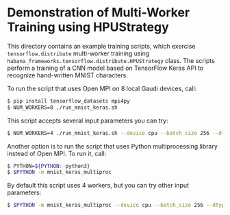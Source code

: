 
# Demonstration of Multi-Worker Training using HPUStrategy

This directory contains an example training scripts, which exercise `tensorflow.distribute` multi-worker training using `habana_frameworks.tensorflow.distribute.HPUStrategy` class.
The scripts perform a training of a CNN model based on TensorFlow Keras API to recognize hand-written MNIST characters.

To run the script that uses Open MPI on 8 local Gaudi devices, call:

```bash
$ pip install tensorflow_datasets mpi4py
$ NUM_WORKERS=8 ./run_mnist_keras.sh
```

This script accepts several input parameters you can try:

```bash
$ NUM_WORKERS=4 ./run_mnist_keras.sh --device cpu --batch_size 256 --dtype fp --epochs 1
```

Another option is to run the script that uses Python multiprocessing library instead of Open MPI.
To run it, call:

```bash
$ PYTHON=${PYTHON:-python3}
$ $PYTHON -m mnist_keras_multiproc
```

By default this script uses 4 workers, but you can try other input parameters:

```bash
$ $PYTHON -m mnist_keras_multiproc --device cpu --batch_size 256 --dtype fp --num_workers 2
```